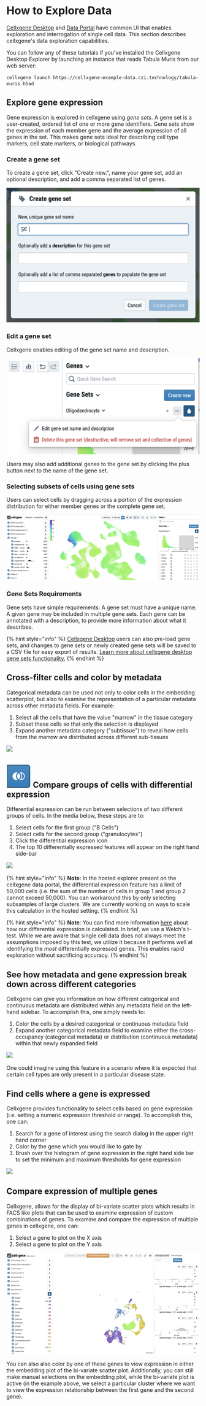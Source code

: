# How to Explore Data

[Cellxgene Desktop](../desktop/quick-start.md) and [Data Portal](../portal/data-portal.md) have common UI that enables exploration and interrogation of single cell data. This section describes cellxgene's data exploration capabilities.

You can follow any of these tutorials if you've installed the Cellxgene Desktop Explorer by launching an instance that reads Tabula Muris from our web server:

```text
cellxgene launch https://cellxgene-example-data.czi.technology/tabula-muris.h5ad
```

## Explore gene expression

Gene expression is explored in cellxgene using _gene sets_. A gene set is a user-created, ordered list of one or more gene identifiers. Gene sets show the expression of each member gene and the average expression of all genes in the set. This makes gene sets ideal for describing cell type markers, cell state markers, or biological pathways.

### Create a gene set

To create a gene set, click "Create new.", name your gene set, add an optional description, and add a comma separated list of genes.

![](../.gitbook/assets/create_a_gene_set.png)

### Edit a gene set

Cellxgene enables editing of the gene set name and description.

![](../.gitbook/assets/edit_a_gene_set.png)

Users may also add additional genes to the gene set by clicking the plus button next to the name of the gene set.

### Selecting subsets of cells using gene sets

Users can select cells by dragging across a portion of the expression distribution for either member genes or the complete gene set.

![](../.gitbook/assets/gene_set_selection.png)

### Gene Sets Requirements

Gene sets have simple requirements: A gene set must have a unique name. A given gene may be included in multiple gene sets. Each gene can be annotated with a description, to provide more information about what it describes.

{% hint style="info" %}
[Cellxgene Desktop](../desktop/quick-start.md) users can also pre-load gene sets, and changes to gene sets or newly created gene sets will be saved to a CSV file for easy export of results. [Learn more about cellxgene desktop gene sets functionality.](../desktop/gene-sets.md)
{% endhint %}

## Cross-filter cells and color by metadata

Categorical metadata can be used not only to color cells in the embedding scatterplot, but also to examine the representation of a particular metadata across other metadata fields. For example:

1. Select all the cells that have the value "marrow" in the tissue category
2. Subset these cells so that only the selection is displayed
3. Expand another metadata category \("subtissue"\) to reveal how cells from the marrow are distributed across different sub-tissues

![](../.gitbook/assets/crossfilter.gif)

## ![](../.gitbook/assets/image%20%282%29.png) Compare groups of cells with differential expression

Differential expression can be run between selections of two different groups of cells. In the media below, these steps are to:

1. Select cells for the first group \("B Cells"\)
2. Select cells for the second group \("granulocytes"\)
3. Click the differential expression icon
4. The top 10 differentially expressed features will appear on the right hand side-bar

![](../.gitbook/assets/diffexp.gif)

{% hint style="info" %}
**Note**: In the hosted explorer present on the cellxgene data portal, the differential expression feature has a limit of 50,000 cells \(i.e. the sum of the number of cells in group 1 and group 2 cannot exceed 50,000\). You can workaround this by only selecting subsamples of large clusters. We are currently working on ways to scale this calculation in the hosted setting.
{% endhint %}

{% hint style="info" %}
**Note**: You can find more information [here](algorithms.md#differential-expression) about how our differential expression is calculated. In brief, we use a Welch's t-test. While we are aware that single cell data does not always meet the assumptions imposed by this test, we utilize it because it performs well at identifying the _most_ differentially expressed genes. This enables rapid exploration without sacrificing accuracy.
{% endhint %}

## See how metadata and gene expression break down across different categories

Cellxgene can give you information on how different categorical and continuous metadata are distributed within any metadata field on the left-hand sidebar. To accomplish this, one simply needs to:

1. Color the cells by a desired categorical or continuous metadata field
2. Expand another categorical metadata field to examine either the cross-occupancy \(categorical metadata\) or distribution \(continuous metadata\) within that newly expanded field

![](../.gitbook/assets/category-breakdown.gif)

One could imagine using this feature in a scenario where it is expected that certain cell types are only present in a particular disease state.

## Find cells where a gene is expressed

Cellxgene provides functionality to select cells based on gene expression \(i.e. setting a numeric expression threshold or range\). To accomplish this, one can:

1. Search for a gene of interest using the search dialog in the upper right hand corner
2. Color by the gene which you would like to gate by
3. Brush over the histogram of gene expression in the right hand side bar to set the minimum and maximum thresholds for gene expression

![](../.gitbook/assets/gene-expression.gif)

## Compare expression of multiple genes

Cellxgene, allows for the display of bi-variate scatter plots which results in FACS like plots that can be used to examine expression of custom combinations of genes. To examine and compare the expression of multiple genes in cellxgene, one can:

1. Select a gene to plot on the X axis
2. Select a gene to plot on the Y axis

![](../.gitbook/assets/compare-genes.gif)

You can also also color by one of these genes to view expression in either the embedding plot of the bi-variate scatter plot. Additionally, you can still make manual selections on the embedding plot, while the bi-variate plot is active \(in the example above, we select a particular cluster where we want to view the expression relationship between the first gene and the second gene\).


